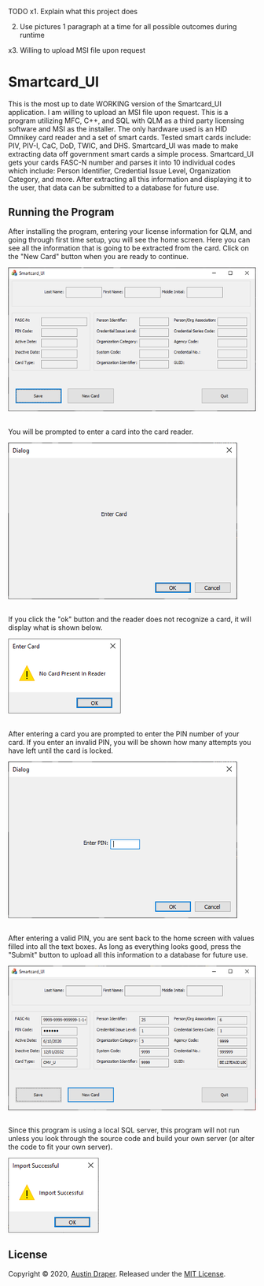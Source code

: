 TODO
x1. Explain what this project does

2. Use pictures 1 paragraph at a time for all possible outcomes during runtime

x3. Willing to upload MSI file upon request



# Smartcard_UI
This is the most up to date WORKING version of the Smartcard_UI application. 
I am willing to upload an MSI file upon request. 
This is a program utilizing MFC, C++, and SQL with QLM as a third party licensing software and MSI as the installer. 
The only hardware used is an HID Omnikey card reader and a set of smart cards. 
Tested smart cards include: PIV, PIV-I, CaC, DoD, TWIC, and DHS. 
Smartcard_UI was made to make extracting data off government smart cards a simple process. 
Smartcard_UI gets your cards FASC-N number and parses it into 10 individual codes which include: Person Identifier, Credential Issue Level, Organization Category, and more. 
After extracting all this information and displaying it to the user, that data can be submitted to a database for future use. 
##
## Running the Program
After installing the program, entering your license information for QLM, and going through first time setup, you will see the home screen. 
Here you can see all the information that is going to be extracted from the card. 
Click on the "New Card" button when you are ready to continue. 

![](AppPictures/Home.png)
##
You will be prompted to enter a card into the card reader. 

![](AppPictures/EnterCard.png)
##
If you click the "ok" button and the reader does not recognize a card, it will display what is shown below. 

![](AppPictures/NoCard.png)
##
After entering a card you are prompted to enter the PIN number of your card. If you enter an invalid PIN, you will be shown how many attempts you have left until the card is locked. 

![](AppPictures/EnterPin.png)
##
After entering a valid PIN, you are sent back to the home screen with values filled into all the text boxes. 
As long as everything looks good, press the "Submit" button to upload all this information to a database for future use. 

![](AppPictures/FilledHome.png)
##
Since this program is using a local SQL server, this program will not run unless you look through the source code and build your own server (or alter the code to fit your own server).

![](AppPictures/Success.png)
##


## License
Copyright © 2020, [Austin Draper](https://github.com/Austin-Draper). Released under the [MIT License](LICENSE).
